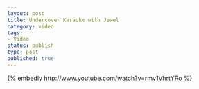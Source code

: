 ```yaml
--- 
layout: post
title: Undercover Karaoke with Jewel
category: video
tags: 
- Video
status: publish
type: post
published: true
---
```


{% embedly http://www.youtube.com/watch?v=rmv1VhrtYRo %}
